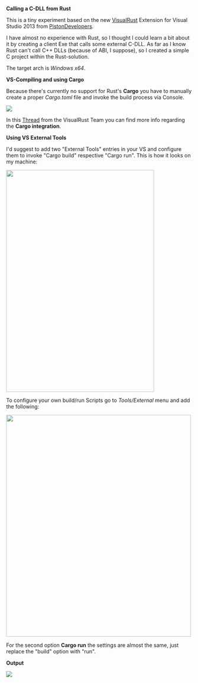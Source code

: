 **Calling a C-DLL from Rust**

This is a tiny experiment based on the new <a href="https://github.com/PistonDevelopers/VisualRust" target="_blank">VisualRust</a> Extension for Visual Studio 2013
from <a href="http://www.piston.rs/" target="_blank">PistonDevelopers</a>.

I have almost no experience with Rust, so I thought I could learn a bit about it by creating a
client Exe that calls some external C-DLL. As far as I know Rust can't call C++ DLLs (because of ABI, I suppose), so I created a
simple C project within the Rust-solution.

The target arch is *Windows x64*.

**VS-Compiling and using Cargo**

Because there's currently no support for Rust's **Cargo** you have to manually create a proper *Cargo.toml* file and invoke
the build process via Console.

<img src="http://p71.imgup.net/cargo_tomlaa20.png">

In this <a href="https://github.com/PistonDevelopers/VisualRust/issues/3" target="_blank">Thread</a> from the VisualRust Team you can find more info
regarding the **Cargo integration**.

**Using VS External Tools**

I'd suggest to add two "External Tools" entries in your VS and configure them to invoke "Cargo build" respective "Cargo run".
This is how it looks on my machine:

<img src="http://w70.imgup.net/external_t0dcd.png" height="600" width="400">

To configure your own build/run Scripts go to *Tools/External* menu and add the following:

<img src="http://o14.imgup.net/cargo_buil8014.png"  height="600" width="500">

For the second option **Cargo run** the settings are almost the same, just replace the "build" option with "run".

**Output**

<img src="http://r44.imgup.net/msvs_rust_31d0.png">